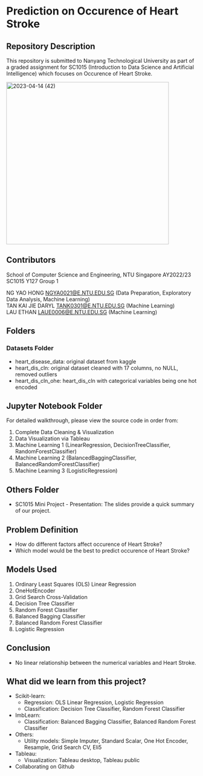 # Prediction on Occurence of Heart Stroke

## Repository Description

This repository is submitted to Nanyang Technological University as part of a graded assignment for SC1015 (Introduction to Data Science and Artificial Intelligence) which focuses on Occurence of Heart Stroke.

<img width="430" alt="2023-04-14 (42)" src="https://user-images.githubusercontent.com/96024308/231941543-67a53f90-0e1d-4c4a-a4f9-3667efdbc91e.png">

## Contributors
School of Computer Science and Engineering, NTU Singapore
AY2022/23 SC1015 Y127 Group 1

NG YAO HONG NGYA0021@E.NTU.EDU.SG (Data Preparation, Exploratory Data Analysis, Machine Learning)    
TAN KAI JIE DARYL TANK0301@E.NTU.EDU.SG (Machine Learning)    
LAU ETHAN LAUE0006@E.NTU.EDU.SG (Machine Learning)    

## Folders
### Datasets Folder
* heart_disease_data: original dataset from kaggle
* heart_dis_cln: original dataset cleaned with 17 columns, no NULL, removed outliers
* heart_dis_cln_ohe: heart_dis_cln with categorical variables being one hot encoded

## Jupyter Notebook Folder
For detailed walkthrough, please view the source code in order from:

1. Complete Data Cleaning & Visualization
2. Data Visualization via Tableau
3. Machine Learning 1 (LinearRegression, DecisionTreeClassifier, RandomForestClassifier)
4. Machine Learning 2 (BalancedBaggingClassifier, BalancedRandomForestClassifier)
5. Machine Learning 3 (LogisticRegression)

## Others Folder
* SC1015 Mini Project - Presentation: The slides provide a quick summary of our project.

## Problem Definition
* How do different factors affect occurence of Heart Stroke?
* Which model would be the best to predict occurence of Heart Stroke?

## Models Used
1. Ordinary Least Squares (OLS) Linear Regression
2. OneHotEncoder
3. Grid Search Cross-Validation
4. Decision Tree Classifier
5. Random Forest Classifier
6. Balanced Bagging Classifier
7. Balanced Random Forest Classifier
8. Logistic Regression

## Conclusion
* No linear relationship between the numerical variables and Heart Stroke.

## What did we learn from this project?
* Scikit-learn:
    * Regression: OLS Linear Regression, Logistic Regression
    * Classification: Decision Tree Classifier, Random Forest Classifier
* ImbLearn:
    * Classification: Balanced Bagging Classifier, Balanced Random Forest Classifier
* Others:
    * Utility models: Simple Imputer, Standard Scalar, One Hot Encoder, Resample, Grid Search CV, Eli5
* Tableau:
    * Visualization: Tableau desktop, Tableau public
* Collaborating on Github
